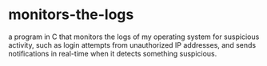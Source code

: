 # monitors-the-logs
a program in C that monitors the logs of my operating system for suspicious activity, such as login attempts from unauthorized IP addresses, and sends notifications in real-time when it detects something suspicious.
